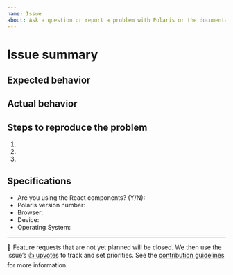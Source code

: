 ```yaml
---
name: Issue
about: Ask a question or report a problem with Polaris or the documentation
---
```


# Issue summary

<!--
Write a short description of the issue here ↓
-->


## Expected behavior

<!--
What do you think should happen?
-->


## Actual behavior

<!--
What actually happens?

Tip: include an error message (in a `<details></details>` tag) if your issue is related to an error while running Polaris.
-->


## Steps to reproduce the problem

1.
1.
1.

## Specifications

- Are you using the React components? (Y/N):
- Polaris version number:
- Browser:
- Device:
- Operating System:

---

🌟 Feature requests that are not yet planned will be closed. We then use the issue’s [:+1: upvotes](https://help.github.com/articles/about-conversations-on-github/) to track and set priorities. See the [contribution guidelines](https://github.com/Shopify/polaris/blob/master/.github/CONTRIBUTING.md) for more information.
